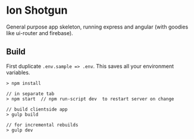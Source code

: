 # Ion Shotgun

General purpose app skeleton, running express and angular (with goodies like ui-router and firebase).

## Build

First duplicate `.env.sample => .env`. This saves all your environment variables.

```
> npm install

// in separate tab
> npm start  // npm run-script dev  to restart server on change

// build clientside app
> gulp build  

// for incremental rebuilds
> gulp dev
```
